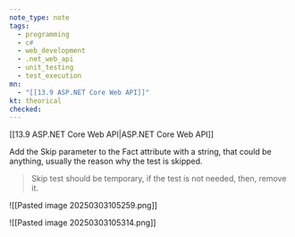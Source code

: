 ```yaml
---
note_type: note
tags:
  - programming
  - c#
  - web_development
  - .net_web_api
  - unit_testing
  - test_execution
mn:
  - "[[13.9 ASP.NET Core Web API]]"
kt: theorical
checked:
---
```

[[13.9 ASP.NET Core Web API|ASP.NET Core Web API]]

Add the Skip parameter to the Fact attribute with a string, that could be anything, usually the reason why the test is skipped.

>Skip test should be temporary, if the test is not needed, then, remove it. 

![[Pasted image 20250303105259.png]]

![[Pasted image 20250303105314.png]]

